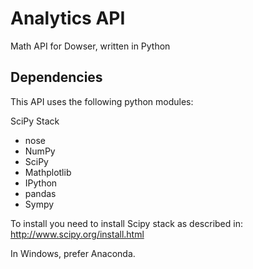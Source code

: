 # Analytics API

Math API for Dowser, written in Python

## Dependencies

This API uses the following python modules:

SciPy Stack
- nose
- NumPy
- SciPy
- Mathplotlib
- IPython
- pandas
- Sympy

To install you need to install Scipy stack as described in: 
http://www.scipy.org/install.html

In Windows, prefer Anaconda.